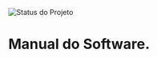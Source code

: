 ![Status do Projeto](https://img.shields.io/badge/status-em%20desenvolvimento-blue)
# Manual do Software.
